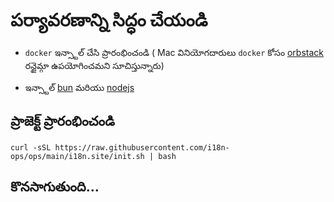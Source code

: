 # పర్యావరణాన్ని సిద్ధం చేయండి

* `docker` ఇన్స్టాల్ చేసి ప్రారంభించండి ( Mac వినియోగదారులు `docker` కోసం [orbstack](https://orbstack.dev) రన్టైమ్గా ఉపయోగించమని సూచిస్తున్నారు)

* ఇన్స్టాల్ [bun](https://bun.sh/docs/installation) మరియు [nodejs](https://nodejs.org/en/download/package-manager)

## ప్రాజెక్ట్ ప్రారంభించండి

```
curl -sSL https://raw.githubusercontent.com/i18n-ops/ops/main/i18n.site/init.sh | bash
```

## కొనసాగుతుంది…